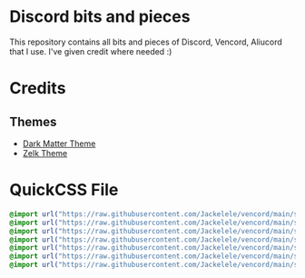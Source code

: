 # Discord bits and pieces

This repository contains all bits and pieces of Discord, Vencord, Aliucord that I use. I've given credit where needed :) 


# Credits

## Themes
- [Dark Matter Theme](https://github.com/DiscordStyles/DarkMatter)
- [Zelk Theme](https://github.com/schnensch0/zelk)


# QuickCSS File

```css
@import url("https://raw.githubusercontent.com/Jackelele/vencord/main/snippets/BetterToolbar.css");
@import url("https://raw.githubusercontent.com/Jackelele/vencord/main/snippets/HideGiftBox.css");
@import url("https://raw.githubusercontent.com/Jackelele/vencord/main/snippets/Pronouns.css");
@import url("https://raw.githubusercontent.com/Jackelele/vencord/main/snippets/ReadAll-ColourFix.css");
@import url("https://raw.githubusercontent.com/Jackelele/vencord/main/snippets/UserPanelCollapse.css");
@import url("https://raw.githubusercontent.com/Jackelele/vencord/main/snippets/OnekoMessageBar.css");
@import url("https://raw.githubusercontent.com/Jackelele/vencord/main/snippets/BetterProfiles.css");
```
